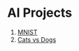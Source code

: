 # AI Projects
1) [MNIST](MNIST) 
2) [Cats vs Dogs](https://github.com/Eric-Marchetti/AI-Projects/tree/main/Cats%20vs%20Dogs)
